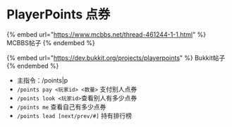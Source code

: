 # PlayerPoints 点券

{% embed url="https://www.mcbbs.net/thread-461244-1-1.html" %}
MCBBS帖子
{% endembed %}

{% embed url="https://dev.bukkit.org/projects/playerpoints" %}
Bukkit帖子
{% endembed %}

* 主指令：/points|p
* `/points pay <玩家id> <数量>` 支付别人点券
* `/points look <玩家id>`查看别人有多少点券
* `/points me` 查看自己有多少点券
* `/points lead [next/prev/#]` 持有排行榜

